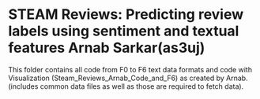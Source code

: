 # STEAM Reviews: Predicting review labels using sentiment and textual features Arnab Sarkar(as3uj)

This folder contains all code from F0 to F6 text data formats and code with Visualization (Steam_Reviews_Arnab_Code_and_F6) as created by Arnab. (includes common data files as well as those are required to  fetch data).
